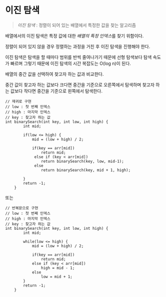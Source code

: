 # 이진 탐색

> *이진 탐색* : 정렬이 되어 있는 배열에서 특정한 값을 찾는 알고리즘

배열에서의 이진 탐색은 특정 값에 대한 *배열의 특정 인덱스*를 찾기 위함이다.

정렬이 되어 있지 않을 경우 정렬하는 과정을 거친 후 이진 탐색을 진행해야 한다.

이진 탐색은 탐색을 할 때마다 범위를 반씩 줄여나가기 때문에 선형 탐색보다 탐색 속도가 빠르며 그렇기 때문에 이진 탐색의 시간 복잡도는 O(log n)이 된다.

배열의 중간 값을 선택하여 찾고자 하는 값과 비교한다.

중간 값이 찾고자 하는 값보다 크다면 중간을 기준으로 오른쪽에서 탐색하며 찾고자 하는 값보다 작다면 중간을 기준으로 왼쪽에서 탐색한다.

```
// 재귀로 구현
// low : 첫 번째 인덱스
// high : 마지막 인덱스
// key : 찾고자 하는 값
int binarySearch(int key, int low, int high) {
		int mid;
		
		if(low <= high) {
			mid = (low + high) / 2;
			
			if(key == arr[mid]) 
				return mid;
			 else if (key < arr[mid]) 
				return binarySearch(key, low, mid-1);
			 else 
				return binarySearch(key, mid + 1, high);
			
		}
		return -1;
	}
```
또는 
```
// 반복문으로 구현
// low : 첫 번째 인덱스
// high : 마지막 인덱스
// key : 찾고자 하는 값
int binarySearch(int key, int low, int high) {
		int mid;
		
		while(low <= high) {
			mid = (low + high) / 2;
					
			if(key == arr[mid])
				return mid;
			else if (key < arr[mid])
				high = mid - 1;
			else
				low = mid + 1;
		}
		return -1;
	}
```
